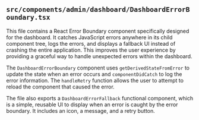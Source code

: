 ## `src/components/admin/dashboard/DashboardErrorBoundary.tsx`

This file contains a React Error Boundary component specifically designed for the dashboard. It catches JavaScript errors anywhere in its child component tree, logs the errors, and displays a fallback UI instead of crashing the entire application. This improves the user experience by providing a graceful way to handle unexpected errors within the dashboard.

The `DashboardErrorBoundary` component uses `getDerivedStateFromError` to update the state when an error occurs and `componentDidCatch` to log the error information. The `handleRetry` function allows the user to attempt to reload the component that caused the error.

The file also exports a `DashboardErrorFallback` functional component, which is a simple, reusable UI to display when an error is caught by the error boundary. It includes an icon, a message, and a retry button.
